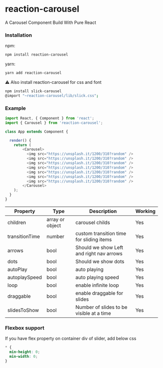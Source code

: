 # reaction-carousel

A Carousel Component Build With Pure React


### Installation
npm:
```bash
npm install reaction-carousel
```

yarn:
```bash
yarn add reaction-carousel
```

⚠️ Also install reaction-carousel for css and font 

```bash
npm install slick-carousel
@import "~reaction-carousel/lib/slick.css";
```

### Example

```js
import React, { Component } from 'react';
import { Carousel } from 'reaction-carousel';

class App extends Component {

  render() {
    return (
        <Carousel>
          <img src="https://unsplash.it/1200/310?random" />
          <img src="https://unsplash.it/1200/310?random" />
          <img src="https://unsplash.it/1200/310?random" />
          <img src="https://unsplash.it/1200/310?random" />
          <img src="https://unsplash.it/1200/310?random" />
          <img src="https://unsplash.it/1200/310?random" />
          <img src="https://unsplash.it/1200/310?random" />
        </Carousel>
    );
  }
}

```

|    Property    | Type |          Description          | Working |
| -------------  | ---- |          -----------          | ------- |
| children  | array or object | carousel childs | Yes |
| transitionTime  | number | custom transition time for sliding items | Yes |
| arrows         | bool | Should we show Left and right nav arrows | Yes |
| dots         | bool | Should we show dots | Yes |
| autoPlay         | bool | auto playing | Yes |
| autoplaySpeed         | bool | auto playing speed | Yes |
| loop         | bool | enable infinite loop | Yes |
| draggable         | bool | enable draggable for slides | Yes |
| slidesToShow         | bool | Number of slides to be visible at a time | Yes |

### Flexbox support
If you have flex property on container div of slider, add below css
```css
* {
  min-height: 0;
  min-width: 0;
}
```
